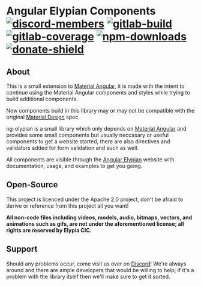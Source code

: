 # Angular Elypian Components [![discord-members]][discord] [![gitlab-build]][gitlab] [![gitlab-coverage]][gitlab] [![npm-downloads]][npm] [![donate-shield]][elypia-donate]
## About
This is a small extension to [Material Angular], it is made with the intent to continue using
the Material Angular components and styles while trying to build additional components.  

New components build in this library may or may not be compatible with the original [Material Design] spec

ng-elypian is a small library which only depends on [Material Angular] and provides some
small components but usually neccasary or useful components to get a website started, there are also
directives and validators added for form validation and such as well.  

All components are visible through the [Angular Elypian] website with documentation,
usage, and examples to get you going.

## Open-Source
This project is licenced under the Apache 2.0 project, don't be afraid to derive or reference
from this project all you want!

**All non-code files including videos, models, audio, bitmaps, vectors, and 
animations such as gifs, are not under the aforementioned license; all rights
are reserved by Elypia CIC.** 

## Support
Should any problems occur, come visit us over on [Discord]! We're always around and
there are ample developers that would be willing to help; if it's a problem with the library
itself then we'll make sure to get it sorted.

[Discord]: https://discordapp.com/invite/hprGMaM "Discord Invite"
[gitlab]: https://gitlab.com/Elypia/ng-elypian/commits/master "Repository on GitLab"
[npm]: https://www.npmjs.com/package/@elypia/ng-elypian "Package on NPM"
[elypia-donate]: https://elypia.org/donate "Donate to Elypia"
[Material Angular]: https://github.com/angular/components "Material Angular on GitHub"
[Material Design]: https://material.io/design/ "Material Designs"
[Angular Elypian]: https://ng.elypia.org/ "ng-elypian"

[discord-members]: https://discordapp.com/api/guilds/184657525990359041/widget.png "Discord Shield"
[gitlab-build]: https://gitlab.com/Elypia/ng-elypian/badges/master/pipeline.svg "GitLab Build Shield"
[gitlab-coverage]: https://gitlab.com/Elypia/ng-elypian/badges/master/coverage.svg "GitLab Coverage Shield"
[npm-downloads]: https://img.shields.io/npm/dt/@elypia/ng-elypian.svg "NPM Downloads"
[donate-shield]: https://img.shields.io/badge/Elypia-Donate-blueviolet "Donate Shield"
